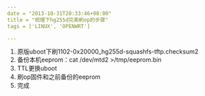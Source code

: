 ```yaml
---
date = "2013-10-31T20:33:46+08:00"
title = "梳理下hg255d完美刷op的步骤"
tags = ['LINUX', 'OPENWRT']

---
```


1.  <span style="line-height: 15px;">原版uboot下刷1102-0x20000_hg255d-squashfs-tftp.checksum2</span>
2.  备份本机eeprom：cat /dev/mtd2 &gt;/tmp/eeprom.bin
3.  TTL更换uboot
4.  刷op固件和之前备份的eeprom
5.  完成
